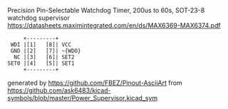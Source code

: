 Precision Pin-Selectable Watchdog Timer, 200us to 60s, SOT-23-8
watchdog supervisor
https://datasheets.maximintegrated.com/en/ds/MAX6369-MAX6374.pdf


	     +---------+
	 WDI |[1]   [8]| VCC
	 GND |[2]   [7]| ~{WDO}
	  NC |[3]   [6]| SET2
	SET0 |[4]   [5]| SET1
	     +---------+


generated by https://github.com/FBEZ/Pinout-AsciiArt from https://github.com/ask6483/kicad-symbols/blob/master/Power_Supervisor.kicad_sym